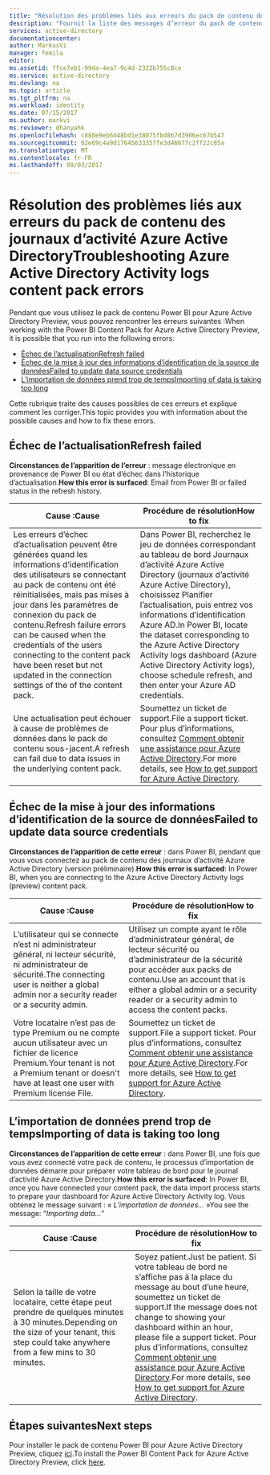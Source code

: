 ```yaml
---
title: "Résolution des problèmes liés aux erreurs du pack de contenu des journaux d’activité Azure Active Directory | Microsoft Docs"
description: "Fournit la liste des messages d’erreur du pack de contenu d’activité Azure Active Directory et les étapes à suivre pour les corriger."
services: active-directory
documentationcenter: 
author: MarkusVi
manager: femila
editor: 
ms.assetid: ffce7eb1-99da-4ea7-9c4d-2322b755c8ce
ms.service: active-directory
ms.devlang: na
ms.topic: article
ms.tgt_pltfrm: na
ms.workload: identity
ms.date: 07/15/2017
ms.author: markvi
ms.reviewer: dhanyahk
ms.openlocfilehash: c880e9eb6d48bd1e38075fbd867d3906ec67b547
ms.sourcegitcommit: 02e69c4a9d17645633357fe3d46677c2ff22c85a
ms.translationtype: MT
ms.contentlocale: fr-FR
ms.lasthandoff: 08/03/2017
---
```

# <a name="troubleshooting-azure-active-directory-activity-logs-content-pack-errors"></a><span data-ttu-id="8a0e1-103">Résolution des problèmes liés aux erreurs du pack de contenu des journaux d’activité Azure Active Directory</span><span class="sxs-lookup"><span data-stu-id="8a0e1-103">Troubleshooting Azure Active Directory Activity logs content pack errors</span></span> 


<span data-ttu-id="8a0e1-104">Pendant que vous utilisez le pack de contenu Power BI pour Azure Active Directory Preview, vous pouvez rencontrer les erreurs suivantes :</span><span class="sxs-lookup"><span data-stu-id="8a0e1-104">When working with the Power BI Content Pack for Azure Active Directory Preview, it is possible that you run into the following errors:</span></span> 

- [<span data-ttu-id="8a0e1-105">Échec de l’actualisation</span><span class="sxs-lookup"><span data-stu-id="8a0e1-105">Refresh failed</span></span>](active-directory-reporting-troubleshoot-content-pack.md#refresh-failed) 
- [<span data-ttu-id="8a0e1-106">Échec de la mise à jour des informations d’identification de la source de données</span><span class="sxs-lookup"><span data-stu-id="8a0e1-106">Failed to update data source credentials</span></span>](active-directory-reporting-troubleshoot-content-pack.md#failed-to-update-data-source-credentials) 
- [<span data-ttu-id="8a0e1-107">L’importation de données prend trop de temps</span><span class="sxs-lookup"><span data-stu-id="8a0e1-107">Importing of data is taking too long</span></span>](active-directory-reporting-troubleshoot-content-pack.md#importing-of-data-is-taking-too-long) 
 
<span data-ttu-id="8a0e1-108">Cette rubrique traite des causes possibles de ces erreurs et explique comment les corriger.</span><span class="sxs-lookup"><span data-stu-id="8a0e1-108">This topic provides you with information about the possible causes and how to fix these errors.</span></span>
 
## <a name="refresh-failed"></a><span data-ttu-id="8a0e1-109">Échec de l’actualisation</span><span class="sxs-lookup"><span data-stu-id="8a0e1-109">Refresh failed</span></span> 
 
<span data-ttu-id="8a0e1-110">**Circonstances de l’apparition de l’erreur** : message électronique en provenance de Power BI ou état d’échec dans l’historique d’actualisation.</span><span class="sxs-lookup"><span data-stu-id="8a0e1-110">**How this error is surfaced**: Email from Power BI or failed status in the refresh history.</span></span> 


| <span data-ttu-id="8a0e1-111">Cause :</span><span class="sxs-lookup"><span data-stu-id="8a0e1-111">Cause</span></span> | <span data-ttu-id="8a0e1-112">Procédure de résolution</span><span class="sxs-lookup"><span data-stu-id="8a0e1-112">How to fix</span></span> |
| ---   | ---        |
| <span data-ttu-id="8a0e1-113">Les erreurs d’échec d’actualisation peuvent être générées quand les informations d’identification des utilisateurs se connectant au pack de contenu ont été réinitialisées, mais pas mises à jour dans les paramètres de connexion du pack de contenu.</span><span class="sxs-lookup"><span data-stu-id="8a0e1-113">Refresh failure errors can be caused when the credentials of the users connecting to the content pack have been reset but not updated in the connection settings of the of the content pack.</span></span> | <span data-ttu-id="8a0e1-114">Dans Power BI, recherchez le jeu de données correspondant au tableau de bord Journaux d’activité Azure Active Directory (journaux d’activité Azure Active Directory), choisissez Planifier l’actualisation, puis entrez vos informations d’identification Azure AD.</span><span class="sxs-lookup"><span data-stu-id="8a0e1-114">In Power BI, locate the dataset corresponding to the Azure Active Directory Activity logs dashboard (Azure Active Directory Activity logs), choose schedule refresh, and then enter your Azure AD credentials.</span></span> |
| <span data-ttu-id="8a0e1-115">Une actualisation peut échouer à cause de problèmes de données dans le pack de contenu sous-jacent.</span><span class="sxs-lookup"><span data-stu-id="8a0e1-115">A refresh can fail due to data issues in the underlying content pack.</span></span> | <span data-ttu-id="8a0e1-116">Soumettez un ticket de support.</span><span class="sxs-lookup"><span data-stu-id="8a0e1-116">File a support ticket.</span></span> <span data-ttu-id="8a0e1-117">Pour plus d’informations, consultez [Comment obtenir une assistance pour Azure Active Directory](active-directory-troubleshooting-support-howto.md).</span><span class="sxs-lookup"><span data-stu-id="8a0e1-117">For more details, see [How to get support for Azure Active Directory](active-directory-troubleshooting-support-howto.md).</span></span>|
 
 
## <a name="failed-to-update-data-source-credentials"></a><span data-ttu-id="8a0e1-118">Échec de la mise à jour des informations d’identification de la source de données</span><span class="sxs-lookup"><span data-stu-id="8a0e1-118">Failed to update data source credentials</span></span> 
 
<span data-ttu-id="8a0e1-119">**Circonstances de l’apparition de cette erreur** : dans Power BI, pendant que vous vous connectez au pack de contenu des journaux d’activité Azure Active Directory (version préliminaire).</span><span class="sxs-lookup"><span data-stu-id="8a0e1-119">**How this error is surfaced**: In Power BI, when you are connecting to the Azure Active Directory Activity logs (preview) content pack.</span></span> 

| <span data-ttu-id="8a0e1-120">Cause :</span><span class="sxs-lookup"><span data-stu-id="8a0e1-120">Cause</span></span> | <span data-ttu-id="8a0e1-121">Procédure de résolution</span><span class="sxs-lookup"><span data-stu-id="8a0e1-121">How to fix</span></span> |
| ---   | ---        |
| <span data-ttu-id="8a0e1-122">L’utilisateur qui se connecte n’est ni administrateur général, ni lecteur sécurité, ni administrateur de sécurité.</span><span class="sxs-lookup"><span data-stu-id="8a0e1-122">The connecting user is neither a global admin nor a security reader or a security admin.</span></span> | <span data-ttu-id="8a0e1-123">Utilisez un compte ayant le rôle d’administrateur général, de lecteur sécurité ou d’administrateur de la sécurité pour accéder aux packs de contenu.</span><span class="sxs-lookup"><span data-stu-id="8a0e1-123">Use an account that is either a global admin or a security reader or a security admin to access the content packs.</span></span> |
| <span data-ttu-id="8a0e1-124">Votre locataire n’est pas de type Premium ou ne compte aucun utilisateur avec un fichier de licence Premium.</span><span class="sxs-lookup"><span data-stu-id="8a0e1-124">Your tenant is not a Premium tenant or doesn't have at least one user with Premium license File.</span></span> | <span data-ttu-id="8a0e1-125">Soumettez un ticket de support.</span><span class="sxs-lookup"><span data-stu-id="8a0e1-125">File a support ticket.</span></span> <span data-ttu-id="8a0e1-126">Pour plus d’informations, consultez [Comment obtenir une assistance pour Azure Active Directory](active-directory-troubleshooting-support-howto.md).</span><span class="sxs-lookup"><span data-stu-id="8a0e1-126">For more details, see [How to get support for Azure Active Directory](active-directory-troubleshooting-support-howto.md).</span></span>|
 

 

## <a name="importing-of-data-is-taking-too-long"></a><span data-ttu-id="8a0e1-127">L’importation de données prend trop de temps</span><span class="sxs-lookup"><span data-stu-id="8a0e1-127">Importing of data is taking too long</span></span> 
 
<span data-ttu-id="8a0e1-128">**Circonstances de l’apparition de cette erreur** : dans Power BI, une fois que vous avez connecté votre pack de contenu, le processus d’importation de données démarre pour préparer votre tableau de bord pour le journal d’activité Azure Active Directory.</span><span class="sxs-lookup"><span data-stu-id="8a0e1-128">**How this error is surfaced**: In Power BI, once you have connected your content pack, the data import process starts to prepare your dashboard for Azure Active Directory Activity log.</span></span> <span data-ttu-id="8a0e1-129">Vous obtenez le message suivant : « *L’importation de données...* »</span><span class="sxs-lookup"><span data-stu-id="8a0e1-129">You see the message: “*Importing data...*”</span></span>  

| <span data-ttu-id="8a0e1-130">Cause :</span><span class="sxs-lookup"><span data-stu-id="8a0e1-130">Cause</span></span> | <span data-ttu-id="8a0e1-131">Procédure de résolution</span><span class="sxs-lookup"><span data-stu-id="8a0e1-131">How to fix</span></span> |
| ---   | ---        |
| <span data-ttu-id="8a0e1-132">Selon la taille de votre locataire, cette étape peut prendre de quelques minutes à 30 minutes.</span><span class="sxs-lookup"><span data-stu-id="8a0e1-132">Depending on the size of your tenant, this step could take anywhere from a few mins to 30 minutes.</span></span> | <span data-ttu-id="8a0e1-133">Soyez patient.</span><span class="sxs-lookup"><span data-stu-id="8a0e1-133">Just be patient.</span></span> <span data-ttu-id="8a0e1-134">Si votre tableau de bord ne s’affiche pas à la place du message au bout d’une heure, soumettez un ticket de support.</span><span class="sxs-lookup"><span data-stu-id="8a0e1-134">If the message does not change to showing your dashboard within an hour, please file a support ticket.</span></span> <span data-ttu-id="8a0e1-135">Pour plus d’informations, consultez [Comment obtenir une assistance pour Azure Active Directory](active-directory-troubleshooting-support-howto.md).</span><span class="sxs-lookup"><span data-stu-id="8a0e1-135">For more details, see [How to get support for Azure Active Directory](active-directory-troubleshooting-support-howto.md).</span></span>|

## <a name="next-steps"></a><span data-ttu-id="8a0e1-136">Étapes suivantes</span><span class="sxs-lookup"><span data-stu-id="8a0e1-136">Next steps</span></span>

<span data-ttu-id="8a0e1-137">Pour installer le pack de contenu Power BI pour Azure Active Directory Preview, cliquez [ici](https://powerbi.microsoft.com/en-us/blog/azure-active-directory-meets-power-bi/).</span><span class="sxs-lookup"><span data-stu-id="8a0e1-137">To install the Power BI Content Pack for Azure Active Directory Preview, click [here](https://powerbi.microsoft.com/en-us/blog/azure-active-directory-meets-power-bi/).</span></span>


